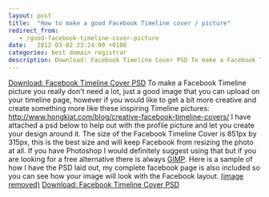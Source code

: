 ```yaml
---
layout: post
title:  "How to make a good Facebook Timeline cover / picture"
redirect_from:
   - /good-facebook-timeline-cover-picture
date:   2012-03-02 23:24:00 +0100
categories: best domain registrar
description: Download: Facebook Timeline Cover PSD To make a Facebook Timeline picture you really don't need a lot, just a good
---
```


[Download: Facebook Timeline Cover PSD](http://markustenghamn.com/wp-content/uploads/2012/03/fbtut.psd_.zip) To make a Facebook Timeline picture you really don't need a lot, just a good image that you can upload on your timeline page, however if you would like to get a bit more creative and create something more like these inspiring Timeline pictures: <http://www.hongkiat.com/blog/creative-facebook-timeline-covers/> I have attached a psd below to help out with the profile picture and let you create your design around it. The size of the Facebook Timeline Cover is 851px by 315px, this is the best size and will keep Facebook from resizing the photo at all. If you have Photoshop I would definitely suggest using that but if you are looking for a free alternative there is always [GIMP](http://www.gimp.org/). Here is a sample of how I have the PSD laid out, my complete facebook page is also included so you can see how your image will look with the Facebook layout. [(image removed)](http://markustenghamn.com/wp-content/uploads/2012/03/fbtutpsdprev1.png) [Download: Facebook Timeline Cover PSD](http://markustenghamn.com/wp-content/uploads/2012/03/fbtut.psd_.zip)